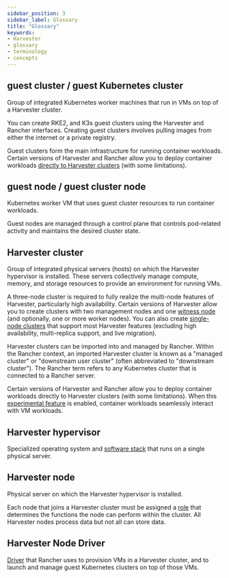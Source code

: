 ```yaml
---
sidebar_position: 3
sidebar_label: Glossary
title: "Glossary"
keywords:
- Harvester
- glossary
- terminology
- concepts
---
```


<head>
  <link rel="canonical" href="https://docs.harvesterhci.io/v1.6/getting-started/glossary"/>
</head>

## **guest cluster** / **guest Kubernetes cluster**

Group of integrated Kubernetes worker machines that run in VMs on top of a Harvester cluster. 

You can create RKE2, and K3s guest clusters using the Harvester and Rancher interfaces. Creating guest clusters involves pulling images from either the internet or a private registry.

Guest clusters form the main infrastructure for running container workloads. Certain versions of Harvester and Rancher allow you to deploy container workloads [directly to Harvester clusters](../rancher/rancher-integration.md#harvester-baremetal-container-workload-support-experimental) (with some limitations).

## **guest node** / **guest cluster node**

Kubernetes worker VM that uses guest cluster resources to run container workloads. 

Guest nodes are managed through a control plane that controls pod-related activity and maintains the desired cluster state.

## **Harvester cluster** 

Group of integrated physical servers (hosts) on which the Harvester hypervisor is installed. These servers collectively manage compute, memory, and storage resources to provide an environment for running VMs.

A three-node cluster is required to fully realize the multi-node features of Harvester, particularly high availability. Certain versions of Harvester allow you to create clusters with two management nodes and one [witness node](../advanced/witness.md) (and optionally, one or more worker nodes). You can also create [single-node clusters](../advanced/singlenodeclusters.md) that support most Harvester features (excluding high availability, multi-replica support, and live migration).

Harvester clusters can be imported into and managed by Rancher. Within the Rancher context, an imported Harvester cluster is known as a "managed cluster" or "downstream user cluster" (often abbreviated to "downstream cluster"). The Rancher term refers to any Kubernetes cluster that is connected to a Rancher server.

Certain versions of Harvester and Rancher allow you to deploy container workloads directly to Harvester clusters (with some limitations). When this [experimental feature](../rancher/rancher-integration.md#harvester-baremetal-container-workload-support-experimental) is enabled, container workloads seamlessly interact with VM workloads.

## **Harvester hypervisor** 

Specialized operating system and [software stack](../index.md#harvester-architecture) that runs on a single physical server.

## **Harvester node**

Physical server on which the Harvester hypervisor is installed. 

Each node that joins a Harvester cluster must be assigned a [role](../host/host.md#role-management) that determines the functions the node can perform within the cluster. All Harvester nodes process data but not all can store data.

## **Harvester Node Driver**

[Driver](../rancher/node/node-driver.md) that Rancher uses to provision VMs in a Harvester cluster, and to launch and manage guest Kubernetes clusters on top of those VMs.
